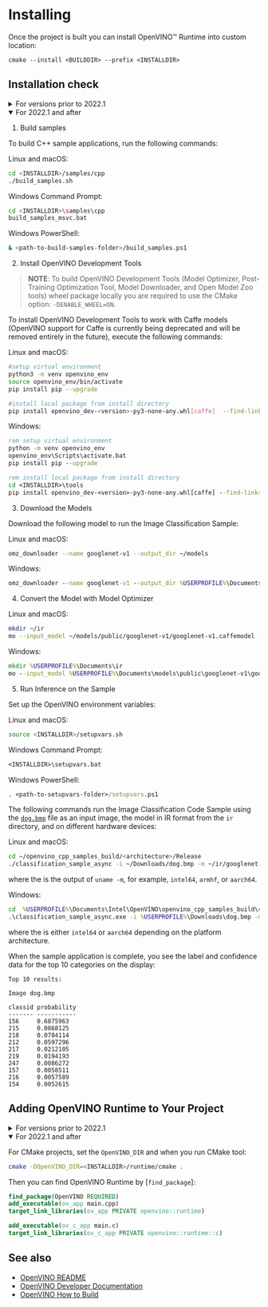 # Installing

Once the project is built you can install OpenVINO™ Runtime into custom location:

```
cmake --install <BUILDDIR> --prefix <INSTALLDIR>
```

## Installation check

<details>
<summary>For versions prior to 2022.1</summary>
<p>

1. Obtaining Open Model Zoo tools and models

To have the ability to run samples and demos, you need to clone the Open Model Zoo repository and copy the folder under `./deployment_tools` to your install directory:

```
git clone https://github.com/openvinotoolkit/open_model_zoo.git
cmake -E copy_directory ./open_model_zoo/ <INSTALLDIR>/deployment_tools/open_model_zoo/
```

2. Adding OpenCV to your environment

Open Model Zoo samples use OpenCV functionality to load images. To use it for demo builds you need to provide the path to your OpenCV custom build by setting `OpenCV_DIR` environment variable and add path OpenCV libraries to the `LD_LIBRARY_PATH (Linux)` or `PATH (Windows)` variable before running demos.

Linux:
```sh
export LD_LIBRARY_PATH=/path/to/opencv_install/lib/:$LD_LIBRARY_PATH
export OpenCV_DIR=/path/to/opencv_install/cmake
```

Windows:
```sh
set PATH=\path\to\opencv_install\bin\;%PATH%
set OpenCV_DIR=\path\to\opencv_install\cmake
```

3. Running demo

To check your installation go to the demo directory and run Classification Demo:

Linux and macOS:
```sh
cd <INSTALLDIR>/deployment_tools/demo
./demo_squeezenet_download_convert_run.sh
```

Windows:
```sh
cd <INSTALLDIR>\deployment_tools\demo
demo_squeezenet_download_convert_run.bat
```

Result:
```
Top 10 results:

Image <INSTALLDIR>/deployment_tools/demo/car.png

classid probability label
------- ----------- -----
817     0.6853030   sports car, sport car
479     0.1835197   car wheel
511     0.0917197   convertible
436     0.0200694   beach wagon, station wagon, wagon, estate car, beach waggon, station waggon, waggon
751     0.0069604   racer, race car, racing car
656     0.0044177   minivan
717     0.0024739   pickup, pickup truck
581     0.0017788   grille, radiator grille
468     0.0013083   cab, hack, taxi, taxicab
661     0.0007443   Model T

[ INFO ] Execution successful
```

</p>
</details>


<details open>
<summary> For 2022.1 and after</summary>
<p>

1. Build samples

To build C++ sample applications, run the following commands:

Linux and macOS:
```sh
cd <INSTALLDIR>/samples/cpp
./build_samples.sh
```

Windows Command Prompt:
```sh
cd <INSTALLDIR>\samples\cpp
build_samples_msvc.bat
```

Windows PowerShell:
```sh
& <path-to-build-samples-folder>/build_samples.ps1
```

2. Install OpenVINO Development Tools

> **NOTE**: To build OpenVINO Development Tools (Model Optimizer, Post-Training Optimization Tool, Model Downloader, and Open Model Zoo tools) wheel package locally you are required to use the CMake option: `-DENABLE_WHEEL=ON`.

To install OpenVINO Development Tools to work with Caffe models (OpenVINO support for Caffe is currently being deprecated and will be removed entirely in the future), execute the following commands:

Linux and macOS:

```sh
#setup virtual environment
python3 -m venv openvino_env
source openvino_env/bin/activate
pip install pip --upgrade

#install local package from install directory
pip install openvino_dev-<version>-py3-none-any.whl[caffe]  --find-links=<INSTALLDIR>/tools
```

Windows:
```bat
rem setup virtual environment
python -m venv openvino_env
openvino_env\Scripts\activate.bat
pip install pip --upgrade

rem install local package from install directory
cd <INSTALLDIR>\tools
pip install openvino_dev-<version>-py3-none-any.whl[caffe] --find-links=<INSTALLDIR>\tools
```

3.  Download the Models

Download the following model to run the Image Classification Sample:

Linux and macOS:
```sh
omz_downloader --name googlenet-v1 --output_dir ~/models
```

Windows:
```bat
omz_downloader --name googlenet-v1 --output_dir %USERPROFILE%\Documents\models
```

4. Convert the Model with Model Optimizer

Linux and macOS:
```sh
mkdir ~/ir
mo --input_model ~/models/public/googlenet-v1/googlenet-v1.caffemodel --compress_to_fp16 --output_dir ~/ir
```
Windows:
```bat
mkdir %USERPROFILE%\Documents\ir
mo --input_model %USERPROFILE%\Documents\models\public\googlenet-v1\googlenet-v1.caffemodel --compress_to_fp16 --output_dir %USERPROFILE%\Documents\ir
```

5. Run Inference on the Sample

Set up the OpenVINO environment variables:

Linux and macOS:
```sh
source <INSTALLDIR>/setupvars.sh
```

Windows Command Prompt:
```bat
<INSTALLDIR>\setupvars.bat
```

Windows PowerShell:
```bat
. <path-to-setupvars-folder>/setupvars.ps1
```

The following commands run the Image Classification Code Sample using the [`dog.bmp`](https://storage.openvinotoolkit.org/data/test_data/images/224x224/dog.bmp) file as an input image, the model in IR format from the `ir` directory, and on different hardware devices:

Linux and macOS:

```sh
cd ~/openvino_cpp_samples_build/<architecture>/Release
./classification_sample_async -i ~/Downloads/dog.bmp -m ~/ir/googlenet-v1.xml -d CPU
```
where the <architecture> is the output of ``uname -m``, for example, ``intel64``, ``armhf``, or ``aarch64``.

Windows:

```bat
cd  %USERPROFILE%\Documents\Intel\OpenVINO\openvino_cpp_samples_build\<architecture>\Release
.\classification_sample_async.exe -i %USERPROFILE%\Downloads\dog.bmp -m %USERPROFILE%\Documents\ir\googlenet-v1.xml -d CPU
```
where the <architecture> is either ``intel64`` or ``aarch64`` depending on the platform architecture.

When the sample application is complete, you see the label and confidence data for the top 10 categories on the display:

```
Top 10 results:

Image dog.bmp

classid probability
------- -----------
156     0.6875963
215     0.0868125
218     0.0784114
212     0.0597296
217     0.0212105
219     0.0194193
247     0.0086272
157     0.0058511
216     0.0057589
154     0.0052615

```

</p>
</details>

## Adding OpenVINO Runtime to Your Project

<details>
<summary>For versions prior to 2022.1</summary>
<p>

For CMake projects, set the `InferenceEngine_DIR` and when you run CMake tool:

```sh
cmake -DInferenceEngine_DIR=/path/to/openvino/build/ .
```

Then you can find Inference Engine by [`find_package`]:

```cmake
find_package(InferenceEngine REQUIRED)
target_link_libraries(${PROJECT_NAME} PRIVATE ${InferenceEngine_LIBRARIES})
```
</p>
</details>


<details open>
<summary>For 2022.1 and after</summary>
<p>


For CMake projects, set the `OpenVINO_DIR` and when you run CMake tool:

```sh
cmake -DOpenVINO_DIR=<INSTALLDIR>/runtime/cmake .
```

Then you can find OpenVINO Runtime by [`find_package`]:

```cmake
find_package(OpenVINO REQUIRED)
add_executable(ov_app main.cpp)
target_link_libraries(ov_app PRIVATE openvino::runtime)

add_executable(ov_c_app main.c)
target_link_libraries(ov_c_app PRIVATE openvino::runtime::c)
```
</p>
</details>

## See also

 * [OpenVINO README](../../README.md)
 * [OpenVINO Developer Documentation](index.md)
 * [OpenVINO How to Build](build.md)

